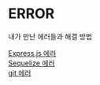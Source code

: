 # ERROR
내가 만난 에러들과 해결 방법

[Express.js 에러](express-js.md)  
[Sequelize 에러](Sequelize.md)  
[git 에러](git.md)
